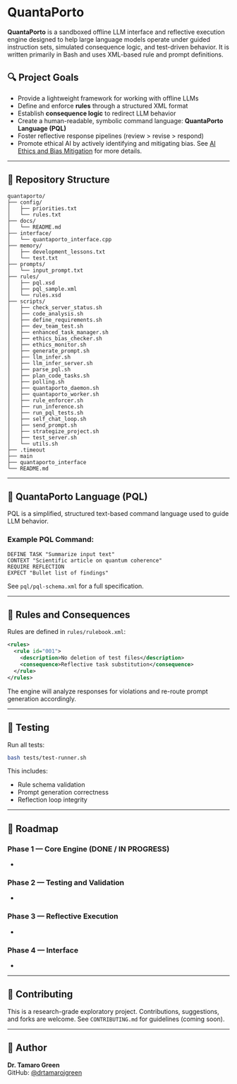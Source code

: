 # QuantaPorto

**QuantaPorto** is a sandboxed offline LLM interface and reflective execution engine designed to help large language models operate under guided instruction sets, simulated consequence logic, and test-driven behavior. It is written primarily in Bash and uses XML-based rule and prompt definitions.

## 🔍 Project Goals

- Provide a lightweight framework for working with offline LLMs
- Define and enforce **rules** through a structured XML format
- Establish **consequence logic** to redirect LLM behavior
- Create a human-readable, symbolic command language: **QuantaPorto Language (PQL)**
- Foster reflective response pipelines (review > revise > respond)
- Promote ethical AI by actively identifying and mitigating bias. See [AI Ethics and Bias Mitigation](ethics.md) for more details.

---

## 📁 Repository Structure

```
quantaporto/
├── config/
│   ├── priorities.txt
│   └── rules.txt
├── docs/
│   └── README.md
├── interface/
│   └── quantaporto_interface.cpp
├── memory/
│   ├── development_lessons.txt
│   └── test.txt
├── prompts/
│   └── input_prompt.txt
├── rules/
│   ├── pql.xsd
│   ├── pql_sample.xml
│   └── rules.xsd
├── scripts/
│   ├── check_server_status.sh
│   ├── code_analysis.sh
│   ├── define_requirements.sh
│   ├── dev_team_test.sh
│   ├── enhanced_task_manager.sh
│   ├── ethics_bias_checker.sh
│   ├── ethics_monitor.sh
│   ├── generate_prompt.sh
│   ├── llm_infer.sh
│   ├── llm_infer_server.sh
│   ├── parse_pql.sh
│   ├── plan_code_tasks.sh
│   ├── polling.sh
│   ├── quantaporto_daemon.sh
│   ├── quantaporto_worker.sh
│   ├── rule_enforcer.sh
│   ├── run_inference.sh
│   ├── run_pql_tests.sh
│   ├── self_chat_loop.sh
│   ├── send_prompt.sh
│   ├── strategize_project.sh
│   ├── test_server.sh
│   └── utils.sh
├── .timeout
├── main
├── quantaporto_interface
└── README.md
```

---

## 📐 QuantaPorto Language (PQL)

PQL is a simplified, structured text-based command language used to guide LLM behavior.

### Example PQL Command:

```
DEFINE TASK "Summarize input text"
CONTEXT "Scientific article on quantum coherence"
REQUIRE REFLECTION
EXPECT "Bullet list of findings"
```

See `pql/pql-schema.xml` for a full specification.

---

## 🚦 Rules and Consequences

Rules are defined in `rules/rulebook.xml`:

```xml
<rules>
  <rule id="001">
    <description>No deletion of test files</description>
    <consequence>Reflective task substitution</consequence>
  </rule>
</rules>
```

The engine will analyze responses for violations and re-route prompt generation accordingly.

---

## 🧪 Testing

Run all tests:

```bash
bash tests/test-runner.sh
```

This includes:

- Rule schema validation
- Prompt generation correctness
- Reflection loop integrity

---

## 🧭 Roadmap

### Phase 1 — Core Engine (DONE / IN PROGRESS)

-

### Phase 2 — Testing and Validation

-

### Phase 3 — Reflective Execution

-

### Phase 4 — Interface

-

---

## 🤝 Contributing

This is a research-grade exploratory project. Contributions, suggestions, and forks are welcome. See `CONTRIBUTING.md` for guidelines (coming soon).

---

## 🧠 Author

**Dr. Tamaro Green**\
GitHub: [@drtamarojgreen](https://github.com/drtamarojgreen)

